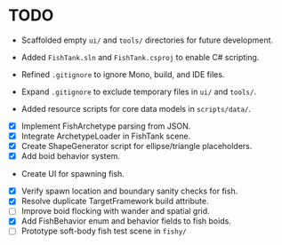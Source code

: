 # TODO
- Scaffolded empty `ui/` and `tools/` directories for future development.
- Added `FishTank.sln` and `FishTank.csproj` to enable C# scripting.
- Refined `.gitignore` to ignore Mono, build, and IDE files.
- Expand `.gitignore` to exclude temporary files in `ui/` and `tools/`.

- Added resource scripts for core data models in `scripts/data/`.

- [x] Implement FishArchetype parsing from JSON.
- [x] Integrate ArchetypeLoader in FishTank scene.
- [x] Create ShapeGenerator script for ellipse/triangle placeholders.
- [x] Add boid behavior system.
- Create UI for spawning fish.
- [x] Verify spawn location and boundary sanity checks for fish.
- [x] Resolve duplicate TargetFramework build attribute.
- [ ] Improve boid flocking with wander and spatial grid.
- [x] Add FishBehavior enum and behavior fields to fish boids.
- [ ] Prototype soft-body fish test scene in `fishy/`
